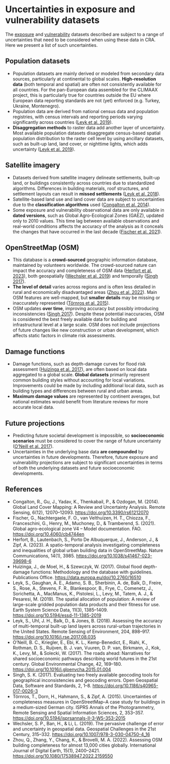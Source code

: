 # Uncertainties in exposure and vulnerability datasets

The [exposure](exposure_data) and [vulnerability](vulnerability_data) datasets described are subject to a range of uncertainties that need to be considered when using these data in CRA. Here we present a list of such uncertainties.


## Population datasets

- Population datasets are mainly derived or modeled from secondary data sources, particularly at continental to global scales. **High-resolution data** (both temporal and spatial) are often not consistently available for all countries. For the pan-European data assembled for the CLIMAAX project, this is particularly true for countries outside the EU where European data reporting standards are not (yet) enforced (e.g. Turkey, Ukraine, Montenegro).
- Population data are derived from national census data and population registries, with census intervals and reporting periods varying significantly across countries ([Leyk et al. 2019](https://doi.org/10.5194/essd-11-1385-2019)).
- **Disaggregation methods** to raster data add another layer of uncertainty. Most available population datasets disaggregate census-based spatial population distribution to the raster cell level by using ancillary datasets, such as built-up land, land cover, or nighttime lights, which adds uncertainty ([Leyk et al. 2019](https://doi.org/10.5194/essd-11-1385-2019)).


## Satellite imagery

- Datasets derived from satellite imagery delineate settlements, built-up land, or buildings consistently across countries due to standardized algorithms. Differences in building materials, roof structures, and settlement layouts can result in **missed settlements** ([Leyk et al. 2018](https://doi.org/10.1016/j.rse.2017.08.035)).
- Satellite-based land use and land cover data are subject to uncertainties due to the **classification algorithms** used ([Congalton et al. 2014](https://doi.org/10.3390/rs61212070)).
- Some exposure and vulnerability observational data are only available in **dated versions**, such as Global Agro-Ecological Zones (GAEZ), updated only to 2010 values. This time lag between available observations and real-world conditions affects the accuracy of the analysis as it conceals the changes that have occurred in the last decade ([Fischer et al. 2021](https://doi.org/10.4060/cb4744en)).


## OpenStreetMap (OSM)

- This database is a **crowd-sourced** geographic information database, maintained by volunteers worldwide. The crowd-sourced nature can impact the accuracy and completeness of OSM data ([Herfort et al. 2023](https://doi.org/10.1038/s41467-023-39698-6)), both geospatially ([Wechsler et al. 2019](https://doi.org/10.1007/978-3-030-04750-4_16)) and temporally ([Singh 2017](https://doi.org/10.1186/s40965-017-0026-3)). 
- **The level of detail** varies across regions and is often less detailed in rural and economically disadvantaged areas ([Zhou et al. 2022](https://doi.org/10.1080/17538947.2022.2159550)). Main OSM features are well-mapped, but **smaller details** may be missing or inaccurately represented ([Törnros et al. 2015](https://doi.org/10.5194/isprsannals-II-3-W5-353-2015)).
- OSM updates **over time**, improving accuracy but possibly introducing inconsistencies ([Singh 2017](https://doi.org/10.1186/s40965-017-0026-3)). Despite these potential inaccuracies, OSM is considered the best freely available data for building and infrastructural level at a large scale. OSM does not include projections of future changes like new construction or urban development, which affects static factors in climate risk assessments.


## Damage functions

- Damage functions, such as depth-damage curves for flood risk assessment ([Huizinga et al. 2017](https://data.europa.eu/doi/10.2760/16510)), are often based on local data aggregated to a global scale. **Global datasets** primarily represent common building styles without accounting for local variations. Improvements could be made by including additional local data, such as building types and differences between rural and urban areas.
- **Maximum damage values** are represented by continent averages, but national estimates would benefit from literature reviews for more accurate local data.


## Future projections

- Predicting future societal development is impossible, so **socioeconomic scenarios** must be considered to cover the range of future uncertainty ([O’Neill et al. 2017](https://doi.org/10.1016/j.gloenvcha.2015.01.004)).
- Uncertainties in the underlying base data **are compounded** by uncertainties in future developments. Therefore, future exposure and vulnerability projections are subject to significant uncertainties in terms of both the underlying datasets and future socioeconomic developments.


## References

- Congalton, R., Gu, J., Yadav, K., Thenkabail, P., & Ozdogan, M. (2014). Global Land Cover Mapping: A Review and Uncertainty Analysis. Remote Sensing, 6(12), 12070–12093. https://doi.org/10.3390/rs61212070
- Fischer, G., Nachtergaele, F. O., van Velthuizen, H. T., Chiozza, F., Franceschini, G., Henry, M., Muchoney, D., & Tramberend, S. (2021). Global agro-ecological zone V4 – Model documentation. FAO. https://doi.org/10.4060/cb4744en
- Herfort, B., Lautenbach, S., Porto De Albuquerque, J., Anderson, J., & Zipf, A. (2023). A spatio-temporal analysis investigating completeness and inequalities of global urban building data in OpenStreetMap. Nature Communications, 14(1), 3985. https://doi.org/10.1038/s41467-023-39698-6
- Huizinga, J., de Moel, H., & Szewczyk, W. (2017). Global flood depth-damage functions: Methodology and the database with guidelines. Publications Office. https://data.europa.eu/doi/10.2760/16510
- Leyk, S., Gaughan, A. E., Adamo, S. B., Sherbinin, A. de, Balk, D., Freire, S., Rose, A., Stevens, F. R., Blankespoor, B., Frye, C., Comenetz, J., Sorichetta, A., MacManus, K., Pistolesi, L., Levy, M., Tatem, A. J., & Pesaresi, M. (2019). The spatial allocation of population: A review of large-scale gridded population data products and their fitness for use. Earth System Science Data, 11(3), 1385–1409. https://doi.org/10.5194/essd-11-1385-2019
- Leyk, S., Uhl, J. H., Balk, D., & Jones, B. (2018). Assessing the accuracy of multi-temporal built-up land layers across rural-urban trajectories in the United States. Remote Sensing of Environment, 204, 898–917. https://doi.org/10.1016/j.rse.2017.08.035
- O’Neill, B. C., Kriegler, E., Ebi, K. L., Kemp-Benedict, E., Riahi, K., Rothman, D. S., Ruijven, B. J. van, Vuuren, D. P. van, Birkmann, J., Kok, K., Levy, M., & Solecki, W. (2017). The roads ahead: Narratives for shared socioeconomic pathways describing world futures in the 21st century. Global Environmental Change, 42, 169–180. https://doi.org/10.1016/j.gloenvcha.2015.01.004
- Singh, S. K. (2017). Evaluating two freely available geocoding tools for geographical inconsistencies and geocoding errors. Open Geospatial Data, Software and Standards, 2, 1–8. https://doi.org/10.1186/s40965-017-0026-3
- Törnros, T., Dorn, H., Hahmann, S., & Zipf, A. (2015). Uncertainties of completeness measures in OpenStreetMap–A case study for buildings in a medium-sized German city. ISPRS Annals of the Photogrammetry, Remote Sensing and Spatial Information Sciences, 2, 353–357. https://doi.org/10.5194/isprsannals-II-3-W5-353-2015
- Wechsler, S. P., Ban, H., & Li, L. (2019). The pervasive challenge of error and uncertainty in geospatial data. Geospatial Challenges in the 21st Century, 315–332. https://doi.org/10.1007/978-3-030-04750-4_16
- Zhou, Q., Zhang, Y., Chang, K., & Brovelli, M. A. (2022). Assessing OSM building completeness for almost 13,000 cities globally. International Journal of Digital Earth, 15(1), 2400–2421. https://doi.org/10.1080/17538947.2022.2159550
